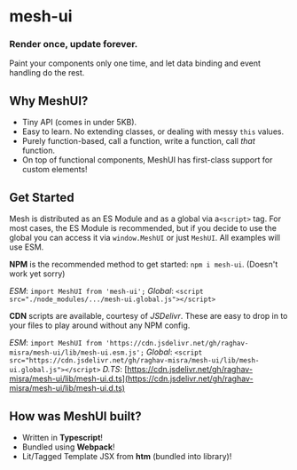 # mesh-ui

### Render once, update forever.

Paint your components only one time, and let data binding and event handling do the rest. 

## Why MeshUI?

- Tiny API (comes in under 5KB).
- Easy to learn. No extending classes, or dealing with messy `this` values.
- Purely function-based, call a function, write a function, call *that* function.
- On top of functional components, MeshUI has first-class support for custom elements!

## Get Started

Mesh is distributed as an ES Module  and as a global via a`<script>` tag. For most cases, the ES Module is recommended, but if you decide to use the global you can access it via `window.MeshUI` or just `MeshUI`. All examples  will use ESM.

**NPM** is the recommended method to get started: `npm i mesh-ui`.
(Doesn't work yet sorry)

*ESM*: `import MeshUI from 'mesh-ui';` 
*Global*: `<script src="./node_modules/.../mesh-ui.global.js"></script>`

**CDN** scripts are available, courtesy of *JSDelivr*. These are easy to drop in to your files to play around without any NPM config.

*ESM*: `import MeshUI from 'https://cdn.jsdelivr.net/gh/raghav-misra/mesh-ui/lib/mesh-ui.esm.js';`
*Global*: `<script src="https://cdn.jsdelivr.net/gh/raghav-misra/mesh-ui/lib/mesh-ui.global.js"></script>`
*D.TS*: [https://cdn.jsdelivr.net/gh/raghav-misra/mesh-ui/lib/mesh-ui.d.ts](https://cdn.jsdelivr.net/gh/raghav-misra/mesh-ui/lib/mesh-ui.d.ts)

## How was MeshUI built?

- Written in **Typescript**!
- Bundled using **Webpack**!
- Lit/Tagged Template JSX from **htm** (bundled into library)!



 
